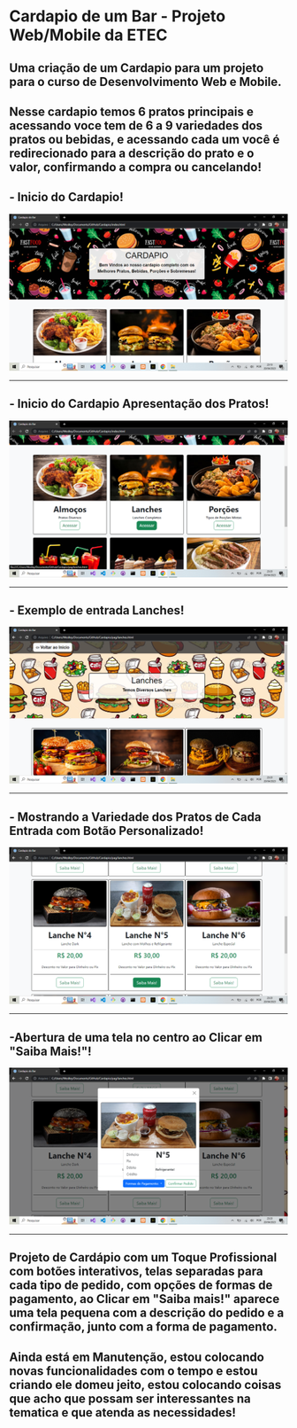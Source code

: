# Cardapio de um Bar - Projeto Web/Mobile da ETEC 

## Uma criação de um Cardapio para um projeto para o curso de Desenvolvimento Web e Mobile.

## Nesse cardapio temos 6 pratos principais e acessando voce tem de 6 a 9 variedades dos pratos ou bebidas, e acessando cada um você é redirecionado para a descrição do prato e o valor, confirmando a compra ou cancelando!

## - Inicio do Cardapio!
![Inicio do Cardapio](img/Cardapio/cardapio1.png)

<hr>

## - Inicio do Cardapio Apresentação dos Pratos!
![Inicio do Cardapio Apresentação dos Pratos](img/Cardapio/cardapio2.png)

<hr>

## - Exemplo de entrada Lanches!
![Exemplo de entrada da Lanches](img/Cardapio/cardapio3.png)

<hr>

## - Mostrando a Variedade dos Pratos de Cada Entrada com Botão Personalizado!
![Mostrando a Variedade dos Pratos de Cada Entrada](img/Cardapio/cardapio4.png)

<hr>

## -Abertura de uma tela no centro ao Clicar em "Saiba Mais!"!
![Pagina com a descrição do pedido, valor e confirmar e cancelar compra](img/Cardapio/cardapio5.png)

<hr>

## Projeto de Cardápio com um Toque Profissional com botões interativos, telas separadas para cada tipo de pedido, com opções de formas de pagamento, ao Clicar em "Saiba mais!" aparece uma tela pequena com a descrição do pedido e a confirmação, junto com a forma de pagamento.

## Ainda está em Manutenção, estou colocando novas funcionalidades com o tempo e estou criando ele domeu jeito, estou colocando coisas que acho que possam ser interessantes na tematica e que atenda as necessidades!